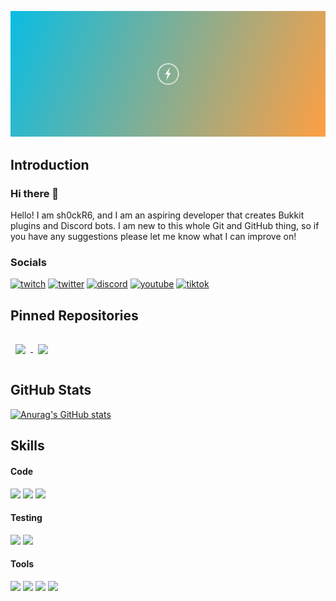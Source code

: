 <img src="./assets/banner.png" alt="Banner"><br>

## Introduction
### Hi there 👋
Hello! I am sh0ckR6, and I am an aspiring developer that creates Bukkit plugins and Discord bots. I am new to this whole Git and GitHub thing, so if you have any suggestions please let me know what I can improve on!

### Socials
[![twitch](https://img.shields.io/badge/socials-Twitch-1DA1F2?style=for-the-badge&logo=twitch&logoColor=white&color=9146FF)](https://twitch.tv/sh0ckR6)
[![twitter](https://img.shields.io/badge/socials-Twitter-1DA1F2?style=for-the-badge&logo=twitter&logoColor=white&color=1DA1F2)](https://twitter.com/sh0ckR6)
[![discord](https://img.shields.io/badge/socials-Discord-1DA1F2?style=for-the-badge&logo=discord&logoColor=white&color=5865F2)](https://discord.gg/zGpvE5T)
[![youtube](https://img.shields.io/badge/socials-Youtube-1DA1F2?style=for-the-badge&logo=youtube&logoColor=white&color=FF0000)](https://youtube.com/sh0ckR6)
[![tiktok](https://img.shields.io/badge/socials-TikTok-1DA1F2?style=for-the-badge&logo=tiktok&logoColor=white&color=000000)](https://tiktok.com/@sh0ckR6)


## Pinned Repositories
<a href="https://github.com/sh0ckR6/AchievementBorder">
  <img align="center" style="margin:1rem 0.5rem" src="https://github-readme-stats.vercel.app/api/pin/?username=sh0ckR6&repo=AchievementBorder&title_color=ffffff&text_color=c9cacc&icon_color=00d2d3&bg_color=222f3e" />
</a>
<a href="https://github.com/sh0ckR6/AchievementBorder">
  <img align="center" style="margin:1rem 0.5rem" src="https://github-readme-stats.vercel.app/api/pin/?username=sh0ckR6&repo=role-colors&title_color=ffffff&text_color=c9cacc&icon_color=00d2d3&bg_color=222f3e" />
</a>

## GitHub Stats
[![Anurag's GitHub stats](https://github-readme-stats.vercel.app/api?username=sh0ckR6)](https://github.com/anuraghazra/github-readme-stats)

## Skills
#### Code
![](https://img.shields.io/badge/Code-Java-informational?style=for-the-badge&logo=java&logoColor=white&color=00d2d3)
![](https://img.shields.io/badge/Code-TypeScript-informational?style=for-the-badge&logo=TypeScript&logoColor=white&color=00d2d3)
![](https://img.shields.io/badge/Code-CSharp-informational?style=for-the-badge&logo=c-sharp&logoColor=white&color=00d2d3)

#### Testing
![](https://img.shields.io/badge/Test-Jest-informational?style=for-the-badge&logo=jest&logoColor=white&color=1dd1a1)
![](https://img.shields.io/badge/Test-JUnit-informational?style=for-the-badge&logo=junit5&logoColor=white&color=1dd1a1)

#### Tools
![](https://img.shields.io/badge/Tools-GitHub-informational?style=for-the-badge&logo=GitHub&logoColor=white&color=ff9f43)
![](https://img.shields.io/badge/Tools-Postman-informational?style=for-the-badge&logo=Postman&logoColor=white&color=ff9f43)
![](https://img.shields.io/badge/Tools-Actions-informational?style=for-the-badge&logo=github-actions&logoColor=white&color=ff9f43)
![](https://img.shields.io/badge/Tools-NPM-informational?style=for-the-badge&logo=npm&logoColor=white&color=ff9f43)

